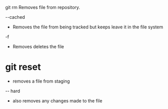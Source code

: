 git rm
Removes file from repository.

--cached

* Removes the file from being tracked but keeps leave it in the file system

-f

* Removes deletes the file

# git reset <fileName>

* removes a file from staging

-- hard

* also removes any changes made to the file
